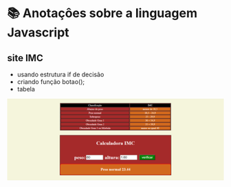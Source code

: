 # 📚 Anotaçôes sobre a linguagem Javascript
 
 ## site IMC
 * usando estrutura if de decisão
 * criando função botao(); 
 * tabela 

![imagem](https://github.com/leandroluizpereira/javascript/blob/main/site_imc/imc.png)

